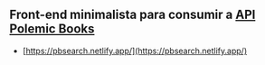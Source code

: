 ## Front-end minimalista para consumir a [API Polemic Books](https://github.com/PolemicBooks/PlmcBksAPI)

- [https://pbsearch.netlify.app/](https://pbsearch.netlify.app/)
